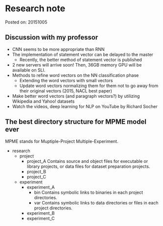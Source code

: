 # Research note

Posted on: 20151005


## Discussion with my professor

* CNN seems to be more appropriate than RNN
* The implementation of statement vector can be delayed to the master
  * Recently, the better method of statement vector is published
* 2 new servers will arrive soon!
  Then, 36GB memory GPU will be available on SLI.
* Methods to refine word vectors on the NN classification phase
  * Extending the word vectors with small vectors
  * Update word vectors normalizing them for them not to go away from their
    original vectors (2015, NACL best paper)
* Make better word vectors (and paragraph vectors?)
  by utilizing Wikipedia and Yahoo! datasets
* Watch the videos, deep learning for NLP on YouTube by Richard Socher


## The best directory structure for MPME model ever

MPME stands for Muptiple-Project Multiple-Experiment.

* research
  * project
    * project\_A
      Contains source and object files for executable or library projects,
      or data files for dataset preparation projects.
    * project\_B
    * project\_C
  * experiment
    * experiment\_A
      * bin
        Contains symbolic links to binaries in each project directories.
      * var
        Contains symbolic links to data directories or files in each project
        directories.
    * experiment\_B
    * experiment\_C
